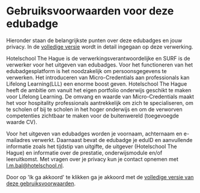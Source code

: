# Gebruiksvoorwaarden voor deze edubadge

Hieronder staan de belangrijkste punten over deze edubadges en jouw privacy. In de [volledige versie](https://raw.githubusercontent.com/edubadges/privacy/master/hotelschool-the-hague/edubadges-formal-text-nl.md) wordt in detail ingegaan op deze verwerking.

Hotelschool The Hague is de verwerkingsverantwoordelijke en SURF is de verwerker voor het uitgeven van edubadges. Voor het functioneren van het edubadgesplatform is het noodzakelijk om persoonsgegevens te verwerken. Het introduceren van Micro-Credentials aan professionals kan Lifelong Learning(LLL) een enorme boost geven. Hotelschool The Hague heeft de ambitie om vanuit het eigen portfolio onderwijs geschikt te maken voor Lifelong Learning. De omvang en waarde van Micro-Credentials maakt het voor hospitality professionals aantrekkelijk om zich te specialiseren, om te scholen of bij te scholen in het hoger onderwijs en om de verworven competenties zichtbaar te maken voor de buitenwereld (toegevoegde waarde CV).

Voor het uitgeven van edubadges worden je voornaam, achternaam en e-mailadres verwerkt. Daarnaast bevat de edubadge je eduID en aanvullende informatie zoals het tijdstip van uitgifte, de uitgever (Hotelschool The Hague) en informatie over de prestatie, onderwijsmodule en/of leeruitkomst. Met vragen over je privacy kun je contact opnemen met [l.m.bal@hotelschool.nl](mailto:l.m.bal@hotelschool.nl).

Door op 'Ik ga akkoord' te klikken ga je akkoord met de [volledige versie van deze gebruiksvoorwaarden](https://raw.githubusercontent.com/edubadges/privacy/master/hotelschool-the-hague/edubadges-formal-text-nl.md).